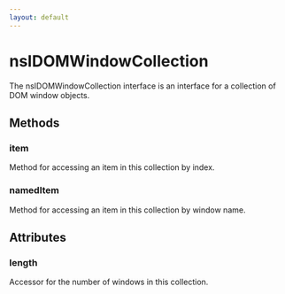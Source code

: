 ```yaml
---
layout: default
---
```


# nsIDOMWindowCollection #

The nsIDOMWindowCollection interface is an interface for a
collection of DOM window objects.


## Methods ##

### item ###

Method for accessing an item in this collection by index.


### namedItem ###

Method for accessing an item in this collection by window name.


## Attributes ##

### length ###

Accessor for the number of windows in this collection.


